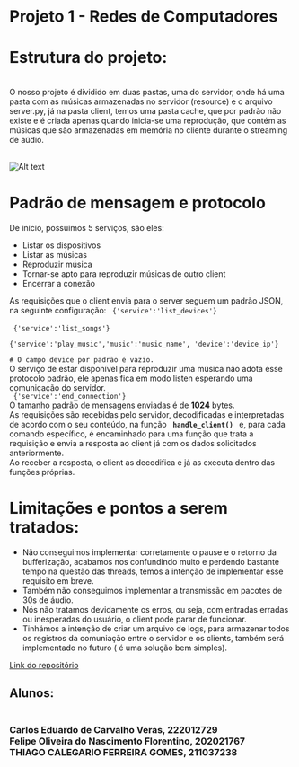 # Projeto 1 - Redes de Computadores

<h1> Estrutura do projeto: </h1> <br> 
O nosso projeto é dividido em duas pastas, uma do servidor, onde há uma pasta com as músicas armazenadas no servidor (resource) e o arquivo server.py, já na pasta client, temos uma pasta cache, que por padrão não existe e é criada apenas quando inicia-se uma reprodução, que contém as músicas que são armazenadas em memória no cliente durante o streaming de aúdio.<br>


<br> ![Alt text](image-2.png)
<br>

<h1> Padrão de mensagem e protocolo </h1>
De inicio, possuimos 5 serviços, são eles:


- Listar os dispositivos
- Listar as músicas
- Reproduzir música
- Tornar-se apto para reproduzir músicas de outro client
- Encerrar a conexão

As requisições que o client envia para o server seguem um padrão JSON, na seguinte configuração:
<code> {'service':'list_devices'} </code> <br>
<code> {'service':'list_songs'} </code> <br>
<code> {'service':'play_music','music':'music_name', 'device':'device_ip'} <br># O campo device por padrão é vazio. </code> <br>
O  serviço de estar disponível para reproduzir uma música não adota esse protocolo padrão, ele apenas fica em modo listen esperando uma comunicação do servidor. <br>
<code> {'service':'end_connection'} </code> <br>
O tamanho padrão de mensagens enviadas é de <b> 1024</b> bytes. <br>
As requisições são recebidas pelo servidor, decodificadas e interpretadas de acordo com o seu conteúdo, na função <b><code> handle_client() </code>  </b> e, para cada comando específico, é encaminhado para uma função que trata a requisição e envia a resposta ao client já com os dados solicitados anteriormente. <br>
Ao receber a resposta, o client as decodifica e já as executa dentro das funções próprias.
<h1> Limitações e pontos a serem tratados: </h1>

- Não conseguimos implementar corretamente o pause e o retorno da bufferização, acabamos nos confundindo muito e perdendo bastante tempo na questão das threads, temos a intenção de implementar esse requisito em breve.
- Também não conseguimos implementar a transmissão em pacotes de 30s de áudio.
- Nós não tratamos devidamente os erros, ou seja, com entradas erradas ou inesperadas do usuário, o client pode parar de funcionar.
- Tinhámos a intenção de criar um arquivo de logs, para armazenar todos os registros da comuniação entre o servidor e os clients, também será implementado no futuro ( é uma solução bem simples). <br>

[Link do repositório](https://github.com/felipeonf/redes-computadores/)
<h2> Alunos: </h2>
<h3>
<br>Carlos Eduardo de Carvalho Veras, 222012729<br>Felipe Oliveira do Nascimento Florentino, 202021767<br> THIAGO CALEGARIO FERREIRA GOMES, 211037238 </h3>